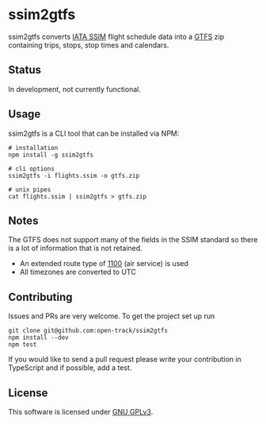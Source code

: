 ssim2gtfs
=========================

ssim2gtfs converts [IATA SSIM](https://www.iata.org/publications/store/Pages/standard-schedules-information.aspx) flight schedule data into a [GTFS](https://developers.google.com/transit/gtfs/) zip containing trips, stops, stop times and calendars.

## Status

In development, not currently functional.

## Usage

ssim2gtfs is a CLI tool that can be installed via NPM:

```
# installation
npm install -g ssim2gtfs

# cli options
ssim2gtfs -i flights.ssim -o gtfs.zip

# unix pipes
cat flights.ssim | ssim2gtfs > gtfs.zip
```

## Notes

The GTFS does not support many of the fields in the SSIM standard so there is a lot of information that is not retained. 

- An extended route type of [1100](https://developers.google.com/transit/gtfs/reference/extended-route-types) (air service) is used
- All timezones are converted to UTC


## Contributing

Issues and PRs are very welcome. To get the project set up run

```
git clone git@github.com:open-track/ssim2gtfs
npm install --dev
npm test
```

If you would like to send a pull request please write your contribution in TypeScript and if possible, add a test.

## License

This software is licensed under [GNU GPLv3](https://www.gnu.org/licenses/gpl-3.0.en.html).


